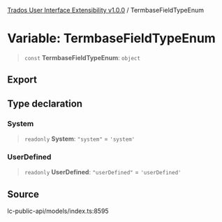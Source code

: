 [Trados User Interface Extensibility v1.0.0](../wiki/globals) / TermbaseFieldTypeEnum

# Variable: TermbaseFieldTypeEnum

> `const` **TermbaseFieldTypeEnum**: `object`

## Export

## Type declaration

### System

> `readonly` **System**: `"system"` = `'system'`

### UserDefined

> `readonly` **UserDefined**: `"userDefined"` = `'userDefined'`

## Source

lc-public-api/models/index.ts:8595
